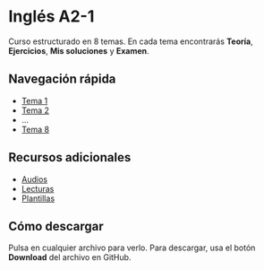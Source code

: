 # Inglés A2-1

Curso estructurado en 8 temas. En cada tema encontrarás **Teoría**, **Ejercicios**, **Mis soluciones** y **Examen**.

## Navegación rápida
- [Tema 1](./temas/tema01/README.md)
- [Tema 2](./temas/tema02/README.md)
- ...
- [Tema 8](./temas/tema08/README.md)

## Recursos adicionales
- [Audios](./recursos/audios/)
- [Lecturas](./recursos/lecturas/)
- [Plantillas](./recursos/plantillas/)

## Cómo descargar
Pulsa en cualquier archivo para verlo. Para descargar, usa el botón **Download** del archivo en GitHub.
